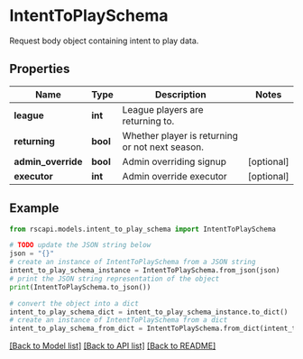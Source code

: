 # IntentToPlaySchema

Request body object containing intent to play data.

## Properties

Name | Type | Description | Notes
------------ | ------------- | ------------- | -------------
**league** | **int** | League players are returning to. | 
**returning** | **bool** | Whether player is returning or not next season. | 
**admin_override** | **bool** | Admin overriding signup | [optional] 
**executor** | **int** | Admin override executor | [optional] 

## Example

```python
from rscapi.models.intent_to_play_schema import IntentToPlaySchema

# TODO update the JSON string below
json = "{}"
# create an instance of IntentToPlaySchema from a JSON string
intent_to_play_schema_instance = IntentToPlaySchema.from_json(json)
# print the JSON string representation of the object
print(IntentToPlaySchema.to_json())

# convert the object into a dict
intent_to_play_schema_dict = intent_to_play_schema_instance.to_dict()
# create an instance of IntentToPlaySchema from a dict
intent_to_play_schema_from_dict = IntentToPlaySchema.from_dict(intent_to_play_schema_dict)
```
[[Back to Model list]](../README.md#documentation-for-models) [[Back to API list]](../README.md#documentation-for-api-endpoints) [[Back to README]](../README.md)


